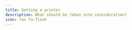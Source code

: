```yaml
---
title: Getting a printer
description: What should be taken into consideration?
icon: fas fa-flask
---
```


